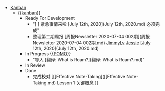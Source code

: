- [Kanban](Kanban.md)
    - {{[kanban](kanban.md)}}
        - Ready For Development
            - "[ ] 紧急事情来啦 [July 12th, 2020](July 12th, 2020.md) 必须完成"
            - 整理第二期周报 [周报Newsletter 2020-07-04 002期](周报Newsletter 2020-07-04 002期.md) [JimmyLv](JimmyLv.md) [Jessie](Jessie.md) [July 12th, 2020](July 12th, 2020.md)
        - In Progress {{[POMO](POMO.md)}}
            - "导入 [翻译: What is Roam?](翻译: What is Roam?.md)"
        - In Review
        - Done
            - 完成校对 [[[Effective Note-Taking]([[Effective Note-Taking.md) Lesson 1 关键概念 ]]
